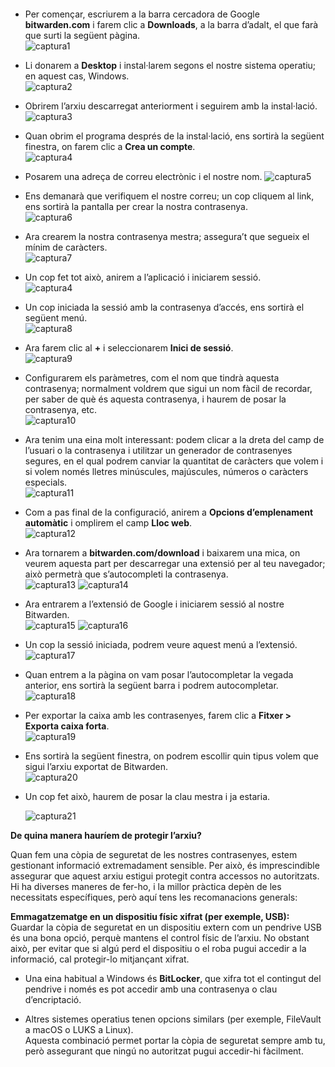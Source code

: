 

#### 

- Per començar, escriurem a la barra cercadora de Google **bitwarden.com** i farem clic a **Downloads**, a la barra d’adalt, el que farà que surti la següent pàgina.  
  ![captura1](img/image1.png)  
- Li donarem a **Desktop** i instal·larem segons el nostre sistema operatiu; en aquest cas, Windows.  
  ![captura2](img/image2.png)  
- Obrirem l’arxiu descarregat anteriorment i seguirem amb la instal·lació.  
  ![captura3](img/image3.png)

- Quan obrim el programa després de la instal·lació, ens sortirà la següent finestra, on farem clic a **Crea un compte**.  
  ![captura4](img/image4.png)  
- Posarem una adreça de correu electrònic i el nostre nom.
  ![captura5](img/image5.png)  
- Ens demanarà que verifiquem el nostre correu; un cop cliquem al link, ens sortirà la pantalla per crear la nostra contrasenya.  
  ![captura6](img/image6.png)  
- Ara crearem la nostra contrasenya mestra; assegura’t que segueix el mínim de caràcters.  
  ![captura7](img/image7.png)  
- Un cop fet tot això, anirem a l’aplicació i iniciarem sessió.  
  ![captura4](img/image4.png)  
- Un cop iniciada la sessió amb la contrasenya d’accés, ens sortirà el següent menú.  
  ![captura8](img/image8.png)

- Ara farem clic al **\+** i seleccionarem **Inici de sessió**.  
  ![captura9](img/image9.png)  
- Configurarem els paràmetres, com el nom que tindrà aquesta contrasenya; normalment voldrem que sigui un nom fàcil de recordar, per saber de què és aquesta contrasenya, i haurem de posar la contrasenya, etc.  
  ![captura10](img/image10.png)  
- Ara tenim una eina molt interessant: podem clicar a la dreta del camp de l’usuari o la contrasenya i utilitzar un generador de contrasenyes segures, en el qual podrem canviar la quantitat de caràcters que volem i si volem només lletres minúscules, majúscules, números o caràcters especials.  
  ![captura11](img/image11.png)  
- Com a pas final de la configuració, anirem a **Opcions d’emplenament automàtic** i omplirem el camp **Lloc web**.  
  ![captura12](img/image12.png)  
- Ara tornarem a **bitwarden.com/download** i baixarem una mica, on veurem aquesta part per descarregar una extensió per al teu navegador; això permetrà que s’autocompleti la contrasenya.  
  ![captura13](img/image13.png)
  ![captura14](img/image14.png)  
- Ara entrarem a l’extensió de Google i iniciarem sessió al nostre Bitwarden.  
  ![captura15](img/image15.png)
  ![captura16](img/image16.png)
- Un cop la sessió iniciada, podrem veure aquest menú a l’extensió.  
  ![captura17](img/image17.png)  
- Quan entrem a la pàgina on vam posar l’autocompletar la vegada anterior, ens sortirà la següent barra i podrem autocompletar.  
  ![captura18](img/image18.png)  
- Per exportar la caixa amb les contrasenyes, farem clic a **Fitxer \> Exporta caixa forta**.  
  ![captura19](img/image19.png)
- Ens sortirà la següent finestra, on podrem escollir quin tipus volem que sigui l’arxiu exportat de Bitwarden.  
  ![captura20](img/image20.png)
- Un cop fet això, haurem de posar la clau mestra i ja estaria.

  ![captura21](img/image21.png)

**De quina manera hauríem de protegir l’arxiu?**

Quan fem una còpia de seguretat de les nostres contrasenyes, estem gestionant informació extremadament sensible. Per això, és imprescindible assegurar que aquest arxiu estigui protegit contra accessos no autoritzats. Hi ha diverses maneres de fer-ho, i la millor pràctica depèn de les necessitats específiques, però aquí tens les recomanacions generals:

**Emmagatzematge en un dispositiu físic xifrat (per exemple, USB):**  
 Guardar la còpia de seguretat en un dispositiu extern com un pendrive USB és una bona opció, perquè mantens el control físic de l’arxiu. No obstant això, per evitar que si algú perd el dispositiu o el roba pugui accedir a la informació, cal protegir-lo mitjançant xifrat.

* Una eina habitual a Windows és **BitLocker**, que xifra tot el contingut del pendrive i només es pot accedir amb una contrasenya o clau d’encriptació.

* Altres sistemes operatius tenen opcions similars (per exemple, FileVault a macOS o LUKS a Linux).  
   Aquesta combinació permet portar la còpia de seguretat sempre amb tu, però assegurant que ningú no autoritzat pugui accedir-hi fàcilment.
